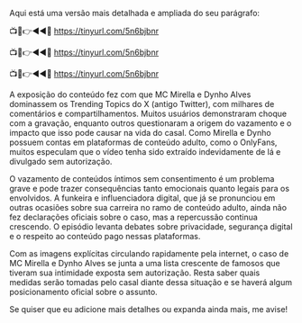 Aqui está uma versão mais detalhada e ampliada do seu parágrafo:


📺📱👉◄◄🔴  https://tinyurl.com/5n6bjbnr

📺📱👉◄◄🔴  https://tinyurl.com/5n6bjbnr

📺📱👉◄◄🔴  https://tinyurl.com/5n6bjbnr


A exposição do conteúdo fez com que MC Mirella e Dynho Alves dominassem os Trending Topics do X (antigo Twitter), com milhares de comentários e compartilhamentos. Muitos usuários demonstraram choque com a gravação, enquanto outros questionaram a origem do vazamento e o impacto que isso pode causar na vida do casal. Como Mirella e Dynho possuem contas em plataformas de conteúdo adulto, como o OnlyFans, muitos especulam que o vídeo tenha sido extraído indevidamente de lá e divulgado sem autorização.

O vazamento de conteúdos íntimos sem consentimento é um problema grave e pode trazer consequências tanto emocionais quanto legais para os envolvidos. A funkeira e influenciadora digital, que já se pronunciou em outras ocasiões sobre sua carreira no ramo de conteúdo adulto, ainda não fez declarações oficiais sobre o caso, mas a repercussão continua crescendo. O episódio levanta debates sobre privacidade, segurança digital e o respeito ao conteúdo pago nessas plataformas.

Com as imagens explícitas circulando rapidamente pela internet, o caso de MC Mirella e Dynho Alves se junta a uma lista crescente de famosos que tiveram sua intimidade exposta sem autorização. Resta saber quais medidas serão tomadas pelo casal diante dessa situação e se haverá algum posicionamento oficial sobre o assunto.

Se quiser que eu adicione mais detalhes ou expanda ainda mais, me avise!
